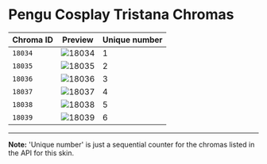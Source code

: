 # Pengu Cosplay Tristana Chromas

| Chroma ID | Preview | Unique number |
|---|---|---|
| `18034` | ![18034](https://raw.communitydragon.org/latest/plugins/rcp-be-lol-game-data/global/default/v1/champion-chroma-images/18/18034.png) | 1 |
| `18035` | ![18035](https://raw.communitydragon.org/latest/plugins/rcp-be-lol-game-data/global/default/v1/champion-chroma-images/18/18035.png) | 2 |
| `18036` | ![18036](https://raw.communitydragon.org/latest/plugins/rcp-be-lol-game-data/global/default/v1/champion-chroma-images/18/18036.png) | 3 |
| `18037` | ![18037](https://raw.communitydragon.org/latest/plugins/rcp-be-lol-game-data/global/default/v1/champion-chroma-images/18/18037.png) | 4 |
| `18038` | ![18038](https://raw.communitydragon.org/latest/plugins/rcp-be-lol-game-data/global/default/v1/champion-chroma-images/18/18038.png) | 5 |
| `18039` | ![18039](https://raw.communitydragon.org/latest/plugins/rcp-be-lol-game-data/global/default/v1/champion-chroma-images/18/18039.png) | 6 |

---

**Note:** 'Unique number' is just a sequential counter for the chromas listed in the API for this skin.